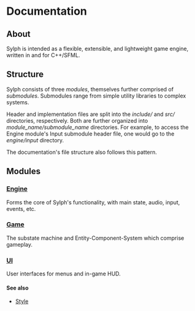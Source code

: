 # Documentation

## About
Sylph is intended as a flexible, extensible, and lightweight game engine, written in and for C++/SFML.

## Structure
Sylph consists of three *modules*, themselves further comprised of *submodules*. Submodules range from simple utility libraries to complex systems.

Header and implementation files are split into the *include/* and *src/* directories, respectively. Both are further organized into *module_name/submodule_name* directories. For example, to access the Engine module's Input submodule header file, one would go to the *engine/input* directory.

The documentation's file structure also follows this pattern.

## Modules

### [Engine](engine/engine.md)
Forms the core of Sylph's functionality, with main state, audio, input, events, etc.

### [Game](game/game.md)
The substate machine and Entity-Component-System which comprise gameplay.

### [UI](ui/ui.md)
User interfaces for menus and in-game HUD.

#### See also

- [Style](notes/style.md)